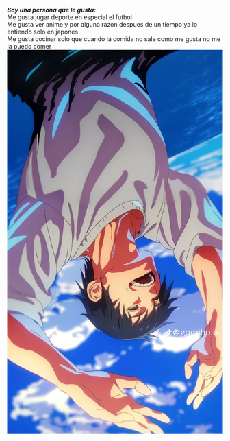 ***Soy una persona que le gusta:***  
Me gusta jugar deporte en especial el futbol  
Me gusta ver anime y por alguna razon despues de un tiempo ya lo entiendo solo en japones  
Me gusta cocinar solo que cuando la comida no sale como me gusta no me la puedo comer  
![Personaje de Anime](https://github.com/LuigiJr17/MiPrimerRepositorio/blob/main/a%20img/6036484d2d2a3c6123e24bb074fae617.png)
